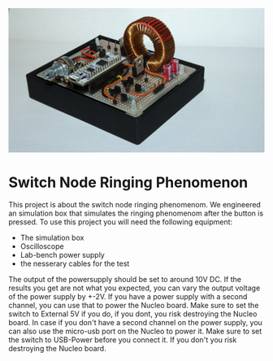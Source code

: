 ![alt text](https://github.com/S1146468/Project-Buck-Converter/blob/master/Product_Front_view.jpg "Logo Title Text 1")

# Switch Node Ringing Phenomenon

This project is about the switch node ringing phenomenom. We engineered an simulation box that simulates the ringing phenomenom after the button is pressed. 
To use this project you will need the following equipment:
* The simulation box
* Oscilloscope
* Lab-bench power supply
* the nesserary cables for the test

The output of the powersupply should be set to around 10V DC. If the results you get are not what you expected, you can vary the output voltage of the power supply by +-2V.
If you have a power supply with a second channel, you can use that to power the Nucleo board. Make sure to set the switch to External 5V if you do, if you dont, you risk destroying the Nucleo board.
In case if you don't have a second channel on the power supply, you can also use the micro-usb port on the Nucleo to power it. Make sure to set the switch to USB-Power before you connect it. If you don't you risk destroying the Nucleo board.





